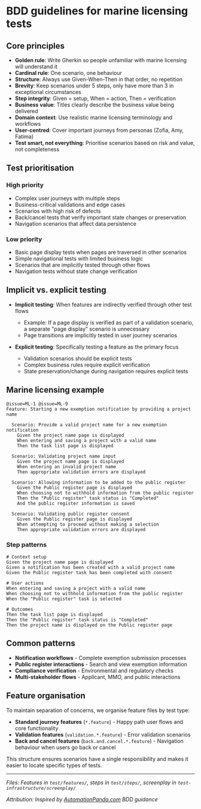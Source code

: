 # BDD guidelines for marine licensing tests

## Core principles

- **Golden rule**: Write Gherkin so people unfamiliar with marine licensing will understand it
- **Cardinal rule**: One scenario, one behaviour
- **Structure**: Always use Given-When-Then in that order, no repetition
- **Brevity**: Keep scenarios under 5 steps, only have more than 3 in exceptional circumstances
- **Step integrity**: Given = setup, When = action, Then = verification
- **Business value**: Titles clearly describe the business value being delivered
- **Domain context**: Use realistic marine licensing terminology and workflows
- **User-centred**: Cover important journeys from personas (Zofia, Amy, Fatima)
- **Test smart, not everything**: Prioritise scenarios based on risk and value, not completeness

## Test prioritisation

### High priority

- Complex user journeys with multiple steps
- Business-critical validations and edge cases
- Scenarios with high risk of defects
- Back/cancel tests that verify important state changes or preservation
- Navigation scenarios that affect data persistence

### Low priority

- Basic page display tests when pages are traversed in other scenarios
- Simple navigational tests with limited business logic
- Scenarios that are implicitly tested through other flows
- Navigation tests without state change verification

## Implicit vs. explicit testing

- **Implicit testing**: When features are indirectly verified through other test flows

  - Example: If a page display is verified as part of a validation scenario, a separate "page display" scenario is unnecessary
  - Page transitions are implicitly tested in user journey scenarios

- **Explicit testing**: Specifically testing a feature as the primary focus
  - Validation scenarios should be explicit tests
  - Complex business rules require explicit verification
  - State preservation/change during navigation requires explicit tests

## Marine licensing example

```gherkin
@issue=ML-1 @issue=ML-9
Feature: Starting a new exemption notification by providing a project name

  Scenario: Provide a valid project name for a new exemption notification
    Given the project name page is displayed
    When entering and saving a project with a valid name
    Then the task list page is displayed

  Scenario: Validating project name input
    Given the project name page is displayed
    When entering an invalid project name
    Then appropriate validation errors are displayed

  Scenario: Allowing information to be added to the public register
    Given the Public register page is displayed
    When choosing not to withhold information from the public register
    Then the "Public register" task status is "Completed"
    And the public register information is saved

  Scenario: Validating public register consent
    Given the Public register page is displayed
    When attempting to proceed without making a selection
    Then appropriate validation errors are displayed
```

### Step patterns

```gherkin
# Context setup
Given the project name page is displayed
Given a notification has been created with a valid project name
Given the Public register task has been completed with consent

# User actions
When entering and saving a project with a valid name
When choosing not to withhold information from the public register
When the "Public register" task is selected

# Outcomes
Then the task list page is displayed
Then the "Public register" task status is "Completed"
Then the project name is displayed on the Public register page
```

## Common patterns

- **Notification workflows** - Complete exemption submission processes
- **Public register interactions** - Search and view exemption information
- **Compliance verification** - Environmental and regulatory checks
- **Multi-stakeholder flows** - Applicant, MMO, and public interactions

## Feature organisation

To maintain separation of concerns, we organise feature files by test type:

- **Standard journey features** (`*.feature`) - Happy path user flows and core functionality
- **Validation features** (`validation.*.feature`) - Error validation scenarios
- **Back and cancel features** (`back.and.cancel.*.feature`) - Navigation behaviour when users go back or cancel

This structure ensures scenarios have a single responsibility and makes it easier to locate specific types of tests.

---

_Files: Features in `test/features/`, steps in `test/steps/`, screenplay in `test-infrastructure/screenplay/`_

_Attribution: Inspired by [AutomationPanda.com](https://automationpanda.com) BDD guidance_
